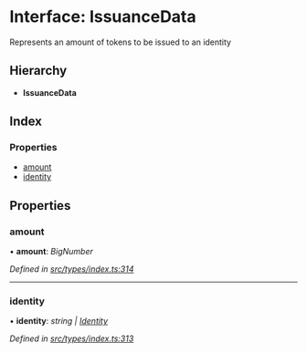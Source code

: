 # Interface: IssuanceData

Represents an amount of tokens to be issued to an identity

## Hierarchy

* **IssuanceData**

## Index

### Properties

* [amount](issuancedata.md#amount)
* [identity](issuancedata.md#identity)

## Properties

###  amount

• **amount**: *BigNumber*

*Defined in [src/types/index.ts:314](https://github.com/PolymathNetwork/polymesh-sdk/blob/14db4c2/src/types/index.ts#L314)*

___

###  identity

• **identity**: *string | [Identity](../classes/identity.md)*

*Defined in [src/types/index.ts:313](https://github.com/PolymathNetwork/polymesh-sdk/blob/14db4c2/src/types/index.ts#L313)*

